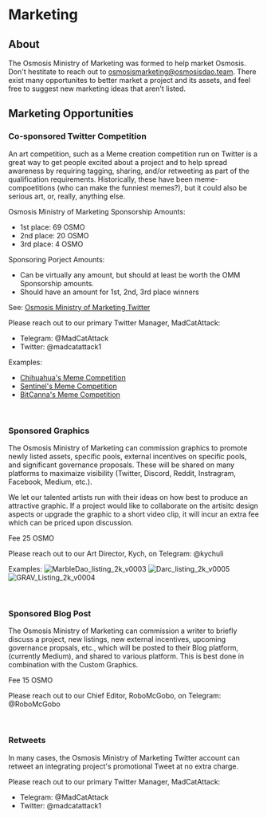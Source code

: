 # Marketing

## About

The Osmosis Ministry of Marketing was formed to help market Osmosis. Don't hestitate to reach out to [osmosismarketing@osmosisdao.team](osmosismarketing@osmosisdao.team). There exist many opportunites to better market a project and its assets, and feel free to suggest new marketing ideas that aren't listed.


## Marketing Opportunities

### Co-sponsored Twitter Competition

An art competition, such as a Meme creation competition run on Twitter is a great way to get people excited about a project and to help spread awareness by requiring tagging, sharing, and/or retweeting as part of the qualification requirements. Historically, these have been meme-compoetitions (who can make the funniest memes?), but it could also be serious art, or, really, anything else.

Osmosis Ministry of Marketing Sponsorship Amounts:
- 1st place: 69 OSMO
- 2nd place: 20 OSMO
- 3rd place: 4 OSMO

Sponsoring Porject Amounts:
- Can be virtually any amount, but should at least be worth the OMM Sponsorship amounts.
- Should have an amount for 1st, 2nd, 3rd place winners

See: [Osmosis Ministry of Marketing Twitter](https://twitter.com/OsmoMinistryMkt)

Please reach out to our primary Twitter Manager, MadCatAttack:
- Telegram: @MadCatAttack
- Twitter:  @madcatattack1

Examples:
- [Chihuahua's Meme Competition](https://twitter.com/OsmoMinistryMkt/status/1484864183795691522)
- [Sentinel's Meme Competition](https://twitter.com/OsmoMinistryMkt/status/1466923415986573312)
- [BitCanna's Meme Competition](https://twitter.com/OsmoMinistryMkt/status/1459957529635536897)

<br>

### Sponsored Graphics

The Osmosis Ministry of Marketing can commission graphics to promote newly listed assets, specific pools, external incentives on specific pools, and significant governance proposals. These will be shared on many platforms to maximaize visibility (Twitter, Discord, Reddit, Instragram, Facebook, Medium, etc.).

We let our talented artists run with their ideas on how best to produce an attractive graphic. If a project would like to collaborate on the artisitc design aspects or upgrade the graphic to a short video clip, it will incur an extra fee which can be priced upon discussion.

Fee 25 OSMO

Please reach out to our Art Director, Kych, on Telegram: @kychuli

Examples:
![MarbleDao_listing_2k_v0003](https://user-images.githubusercontent.com/95667791/160200726-93aeb660-244b-4f9f-affa-86525cc095b3.png)
![Darc_listing_2k_v0005](https://user-images.githubusercontent.com/95667791/160200760-f14eb0eb-5142-47a0-a4ff-55b6feffe02f.png)
![GRAV_Listing_2k_v0004](https://user-images.githubusercontent.com/95667791/160200328-07f753b1-3b50-4544-973a-b1a60502d1f2.png)

<br>

### Sponsored Blog Post

The Osmosis Ministry of Marketing can commission a writer to briefly discuss a project, new listings, new external incentives, upcoming governance propsals, etc., which will be posted to their Blog platform, (currently Medium), and shared to various platform. This is best done in combination with the Custom Graphics.

Fee 15 OSMO

Please reach out to our Chief Editor, RoboMcGobo, on Telegram: @RoboMcGobo

<br>

### Retweets

In many cases, the Osmosis Ministry of Marketing Twitter account can retweet an integrating project's promotional Tweet at no extra charge.


Please reach out to our primary Twitter Manager, MadCatAttack:
- Telegram: @MadCatAttack
- Twitter:  @madcatattack1




